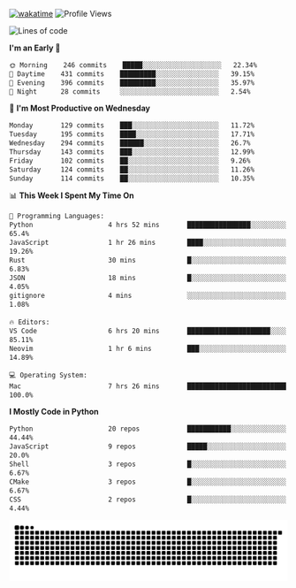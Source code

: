 [![wakatime](https://wakatime.com/badge/user/b920b284-3cde-4cd4-b72e-f7f22d050b16.svg)](https://wakatime.com/@b920b284-3cde-4cd4-b72e-f7f22d050b16)
![Profile Views](http://img.shields.io/badge/Profile%20Views-4586-blue)
<!--START_SECTION:waka-->
![Lines of code](https://img.shields.io/badge/From%20Hello%20World%20I%27ve%20Written--774%20Thousand%20lines%20of%20code-blue)

**I'm an Early 🐤** 

```text
🌞 Morning    246 commits    █████░░░░░░░░░░░░░░░░░░░░   22.34% 
🌆 Daytime    431 commits    █████████░░░░░░░░░░░░░░░░   39.15% 
🌃 Evening    396 commits    █████████░░░░░░░░░░░░░░░░   35.97% 
🌙 Night      28 commits     ░░░░░░░░░░░░░░░░░░░░░░░░░   2.54%

```
📅 **I'm Most Productive on Wednesday** 

```text
Monday       129 commits    ███░░░░░░░░░░░░░░░░░░░░░░   11.72% 
Tuesday      195 commits    ████░░░░░░░░░░░░░░░░░░░░░   17.71% 
Wednesday    294 commits    ██████░░░░░░░░░░░░░░░░░░░   26.7% 
Thursday     143 commits    ███░░░░░░░░░░░░░░░░░░░░░░   12.99% 
Friday       102 commits    ██░░░░░░░░░░░░░░░░░░░░░░░   9.26% 
Saturday     124 commits    ██░░░░░░░░░░░░░░░░░░░░░░░   11.26% 
Sunday       114 commits    ██░░░░░░░░░░░░░░░░░░░░░░░   10.35%

```


📊 **This Week I Spent My Time On** 

```text
💬 Programming Languages: 
Python                   4 hrs 52 mins       ████████████████░░░░░░░░░   65.4% 
JavaScript               1 hr 26 mins        ████░░░░░░░░░░░░░░░░░░░░░   19.26% 
Rust                     30 mins             █░░░░░░░░░░░░░░░░░░░░░░░░   6.83% 
JSON                     18 mins             █░░░░░░░░░░░░░░░░░░░░░░░░   4.05% 
gitignore                4 mins              ░░░░░░░░░░░░░░░░░░░░░░░░░   1.08%

🔥 Editors: 
VS Code                  6 hrs 20 mins       █████████████████████░░░░   85.11% 
Neovim                   1 hr 6 mins         ███░░░░░░░░░░░░░░░░░░░░░░   14.89%

💻 Operating System: 
Mac                      7 hrs 26 mins       █████████████████████████   100.0%

```

**I Mostly Code in Python** 

```text
Python                   20 repos            ███████████░░░░░░░░░░░░░░   44.44% 
JavaScript               9 repos             █████░░░░░░░░░░░░░░░░░░░░   20.0% 
Shell                    3 repos             █░░░░░░░░░░░░░░░░░░░░░░░░   6.67% 
CMake                    3 repos             █░░░░░░░░░░░░░░░░░░░░░░░░   6.67% 
CSS                      2 repos             █░░░░░░░░░░░░░░░░░░░░░░░░   4.44%

```



<!--END_SECTION:waka-->
![Snake animation](https://raw.githubusercontent.com/timmypidashev/timmypidashev/main/commits.svg)
